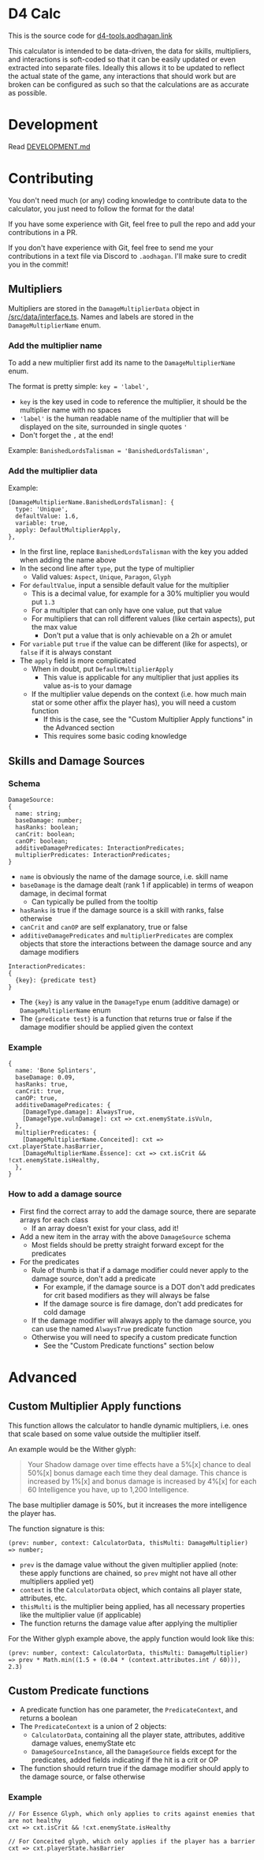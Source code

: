 # D4 Calc

This is the source code for [d4-tools.aodhagan.link](https://d4-tools.aodhagan.link/)

This calculator is intended to be data-driven, the data for skills, multipliers, and interactions is soft-coded so that it can be easily updated or even extracted into separate files. Ideally this allows it to be updated to reflect the actual state of the game, any interactions that should work but are broken can be configured as such so that the calculations are as accurate as possible.

# Development

Read [DEVELOPMENT.md](https://github.com/Aodhagn/d4-tools/blob/main/DEVELOPMENT.md)

# Contributing

You don't need much (or any) coding knowledge to contribute data to the calculator, you just need to follow the format for the data!

If you have some experience with Git, feel free to pull the repo and add your contributions in a PR.

If you don't have experience with Git, feel free to send me your contributions in a text file via Discord to `.aodhagan`. I'll make sure to credit you in the commit!

## Multipliers

Multipliers are stored in the `DamageMultiplierData` object in [/src/data/interface.ts](https://github.com/Aodhagn/d4-tools/blob/main/src/data/interface.ts#L257). Names and labels are stored in the `DamageMultiplierName` enum.

### Add the multiplier name

To add a new multiplier first add its name to the `DamageMultiplierName` enum. 

The format is pretty simple: `key = 'label',` 
- `key` is the key used in code to reference the multiplier, it should be the multiplier name with no spaces
- `'label'` is the human readable name of the multiplier that will be displayed on the site, surrounded in single quotes `'`
- Don't forget the `,` at the end!

Example: `BanishedLordsTalisman = 'BanishedLordsTalisman',`

### Add the multiplier data

Example: 

```
[DamageMultiplierName.BanishedLordsTalisman]: {
  type: 'Unique',
  defaultValue: 1.6,
  variable: true,
  apply: DefaultMultiplierApply,
},
```

- In the first line, replace `BanishedLordsTalisman` with the key you added when adding the name above
- In the second line after `type`, put the type of multiplier
  - Valid values: `Aspect`, `Unique`, `Paragon`, `Glyph`
- For `defaultValue`, input a sensible default value for the multiplier
  - This is a decimal value, for example for a 30% multiplier you would put `1.3`
  - For a multipler that can only have one value, put that value
  - For multipliers that can roll different values (like certain aspects), put the max value
    - Don't put a value that is only achievable on a 2h or amulet
- For `variable` put `true` if the value can be different (like for aspects), or `false` if it is always constant
- The `apply` field is more complicated
  - When in doubt, put `DefaultMultiplierApply`
    - This value is applicable for any multiplier that just applies its value as-is to your damage
  - If the multiplier value depends on the context (i.e. how much main stat or some other affix the player has), you will need a custom function
    - If this is the case, see the "Custom Multiplier Apply functions" in the Advanced section
    - This requires some basic coding knowledge

## Skills and Damage Sources

### Schema

```
DamageSource: 
{
  name: string;
  baseDamage: number;
  hasRanks: boolean;
  canCrit: boolean;
  canOP: boolean;
  additiveDamagePredicates: InteractionPredicates;
  multiplierPredicates: InteractionPredicates;
}
```

- `name` is obviously the name of the damage source, i.e. skill name
- `baseDamage` is the damage dealt (rank 1 if applicable) in terms of weapon damage, in decimal format
  - Can typically be pulled from the tooltip
- `hasRanks` is true if the damage source is a skill with ranks, false otherwise
- `canCrit` and `canOP` are self explanatory, true or false
- `additiveDamagePredicates` and `multiplierPredicates` are complex objects that store the interactions between the damage source and any damage modifiers

```
InteractionPredicates:
{
  {key}: {predicate test}
}
```

- The `{key}` is any value in the `DamageType` enum (additive damage) or `DamageMultiplierName` enum
- The `{predicate test}` is a function that returns true or false if the damage modifier should be applied given the context

### Example

```
{
  name: 'Bone Splinters',
  baseDamage: 0.09,
  hasRanks: true,
  canCrit: true,
  canOP: true,
  additiveDamagePredicates: {
    [DamageType.damage]: AlwaysTrue,
    [DamageType.vulnDamage]: cxt => cxt.enemyState.isVuln,
  },
  multiplierPredicates: {
    [DamageMultiplierName.Conceited]: cxt => cxt.playerState.hasBarrier,
    [DamageMultiplierName.Essence]: cxt => cxt.isCrit && !cxt.enemyState.isHealthy,
  },
}
```

### How to add a damage source

- First find the correct array to add the damage source, there are separate arrays for each class
  - If an array doesn't exist for your class, add it!
- Add a new item in the array with the above `DamageSource` schema
  - Most fields should be pretty straight forward except for the predicates
- For the predicates
  - Rule of thumb is that if a damage modifier could never apply to the damage source, don't add a predicate
    - For example, if the damage source is a DOT don't add predicates for crit based modifiers as they will always be false
    - If the damage source is fire damage, don't add predicates for cold damage
  - If the damage modifier will always apply to the damage source, you can use the named `AlwaysTrue` predicate function
  - Otherwise you will need to specify a custom predicate function
    - See the "Custom Predicate functions" section below

# Advanced

## Custom Multiplier Apply functions

This function allows the calculator to handle dynamic multipliers, i.e. ones that scale based on some value outside the multiplier itself.

An example would be the Wither glyph:

> Your Shadow damage over time effects have a 5%[x] chance to deal 50%[x] bonus damage each time they deal damage. This chance is increased by 1%[x] and bonus damage is increased by 4%[x] for each 60 Intelligence you have, up to 1,200 Intelligence.

The base multiplier damage is 50%, but it increases the more intelligence the player has.

The function signature is this:
```
(prev: number, context: CalculatorData, thisMulti: DamageMultiplier) => number;
```

- `prev` is the damage value without the given multiplier applied (note: these apply functions are chained, so `prev` might not have all other multipliers applied yet)
- `context` is the `CalculatorData` object, which contains all player state, attributes, etc.
- `thisMulti` is the multiplier being applied, has all necessary properties like the multiplier value (if applicable)
- The function returns the damage value after applying the multiplier

For the Wither glyph example above, the apply function would look like this:
```
(prev: number, context: CalculatorData, thisMulti: DamageMultiplier) => prev * Math.min((1.5 + (0.04 * (context.attributes.int / 60))), 2.3)
```

## Custom Predicate functions

- A predicate function has one parameter, the `PredicateContext`, and returns a boolean
- The `PredicateContext` is a union of 2 objects: 
  - `CalculatorData`, containing all the player state, attributes, additive damage values, enemyState etc
  - `DamageSourceInstance`, all the `DamageSource` fields except for the predicates, added fields indicating if the hit is a crit or OP
- The function should return true if the damage modifier should apply to the damage source, or false otherwise

### Example

```
// For Essence Glyph, which only applies to crits against enemies that are not healthy
cxt => cxt.isCrit && !cxt.enemyState.isHealthy

// For Conceited glyph, which only applies if the player has a barrier
cxt => cxt.playerState.hasBarrier
```
